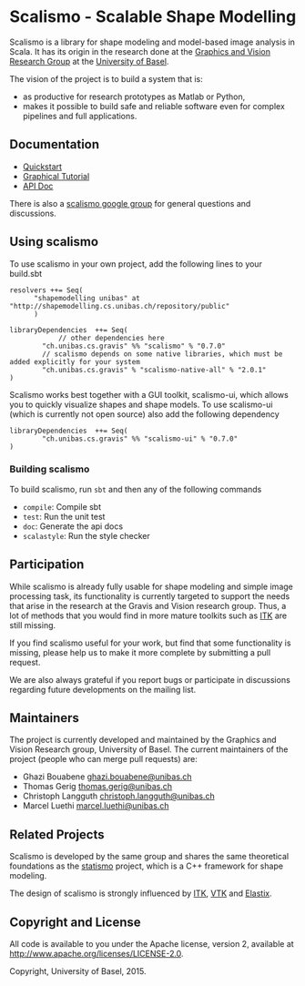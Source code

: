 # Scalismo - Scalable Shape Modelling

Scalismo is a library for shape modeling and model-based image analysis in Scala. 
It has its origin in the research done at the [Graphics and Vision Research Group](gravis.cs.unibas.ch) at the [University of Basel](www.unibas.ch). 

The vision of the project is to build a system that is:
* as productive for research prototypes as Matlab or Python, 
* makes it possible to build safe and reliable software even for complex pipelines and full applications. 


## Documentation
* [Quickstart](shapemodelling.cs.unibas.ch/quickstart)
* [Graphical Tutorial](shapemodelling.cs.unibas.ch/tutorial)
* [API Doc](shapemodelling.cs.unibas.ch/scalismo-api)

There is also a [scalismo google group](https://groups.google.com/forum/#!forum/scalismo) for general questions and discussions. 

## Using scalismo

To use scalismo in your own project, add the following lines to your build.sbt
```
resolvers ++= Seq(
	  "shapemodelling unibas" at "http://shapemodelling.cs.unibas.ch/repository/public"
	  )

libraryDependencies  ++= Seq(
            // other dependencies here
 	    "ch.unibas.cs.gravis" %% "scalismo" % "0.7.0"
	    // scalismo depends on some native libraries, which must be added explicitly for your system
	    "ch.unibas.cs.gravis" % "scalismo-native-all" % "2.0.1" 
)
```

Scalismo works best together with a GUI toolkit, scalismo-ui, which allows you to quickly visualize shapes and shape models. 
To use scalismo-ui (which is currently not open source) also add the following dependency

```
libraryDependencies  ++= Seq(
	    "ch.unibas.cs.gravis" %% "scalismo-ui" % "0.7.0"
)
```

### Building scalismo 
To build scalismo, run ```sbt``` and then any of the following commands

* ```compile```: Compile sbt
* ```test```: Run the unit test
* ```doc```: Generate the api docs
* ```scalastyle```: Run the style checker


## Participation
While scalismo is already fully usable for shape modeling and simple image processing task, its functionality is currently targeted
to support the needs that arise in the research at the Gravis and Vision research group. 
Thus, a lot of methods that you would find in more mature toolkits such as [ITK](www.itk.org) are still missing. 

If you find scalismo useful for your work, but find that some functionality is missing, 
please help us to make it more complete by submitting a pull request. 

We are also always grateful if you report bugs or participate in discussions regarding future developments on the mailing list. 

## Maintainers
The project is currently developed and maintained by the Graphics and Vision Research group, University of Basel. 
The current maintainers of the project (people who can merge pull requests) are: 
* Ghazi Bouabene ghazi.bouabene@unibas.ch
* Thomas Gerig thomas.gerig@unibas.ch
* Christoph Langguth christoph.langguth@unibas.ch
* Marcel Luethi marcel.luethi@unibas.ch

## Related Projects
Scalismo is developed by the same group and shares the same theoretical foundations as the 
[statismo](www.github.com/statismo/statismo) project, which is a C++ framework for shape modeling. 

The design of scalismo is strongly influenced by [ITK](www.itk.org), [VTK](www.vtk.org) and [Elastix](elastix.isi.uu.nl).

## Copyright and License
All code is available to you under the Apache license, version 2, available at http://www.apache.org/licenses/LICENSE-2.0. 

Copyright, University of Basel, 2015.

